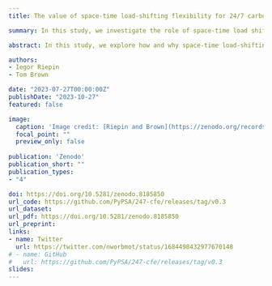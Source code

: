 ```yaml
---
title: The value of space-time load-shifting flexibility for 24/7 carbon-free electricity procurement

summary: In this study, we investigate the role of space-time load shifting in reducing the resources and costs of 24/7 CFE matching; we also explore the signals companies can use to shape their load.

abstract: In this study, we explore how and why space-time load-shifting flexibility can be used to meet high 24/7 carbon-free energy targets, as well as what potential benefits it may offer to 24/7 participants and to the rest of the energy system. To answer these questions, we expand the mathematical model of 24/7 CFE procurement developed in the previous work by incorporating spatial and temporal demand flexibility provided by electricity consumers that follow 24/7 carbon-free energy goals. The space-time flexibility is based on the example of data centers; the findings related to temporal flexibility are generally applicable to a wide range of companies with flexible demand.

authors:
- Iegor Riepin
- Tom Brown

date: "2023-07-27T00:00:00Z"
publishDate: "2023-10-27"
featured: false

image:
  caption: 'Image credit: [Riepin and Brown](https://zenodo.org/records/8185850)'
  focal_point: ""
  preview_only: false
  
publication: 'Zenodo'
publication_short: ""
publication_types:
- "4"

doi: https://doi.org/10.5281/zenodo.8185850
url_code: https://github.com/PyPSA/247-cfe/releases/tag/v0.3
url_dataset: 
url_pdf: https://doi.org/10.5281/zenodo.8185850 
url_preprint:
links: 
- name: Twitter
  url: https://twitter.com/nworbmot/status/1684498432977670148
# - name: GitHub
#   url: https://github.com/PyPSA/247-cfe/releases/tag/v0.3
slides:
---
```


